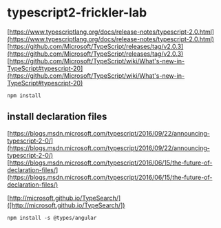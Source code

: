 # typescript2-frickler-lab
[https://www.typescriptlang.org/docs/release-notes/typescript-2.0.html](https://www.typescriptlang.org/docs/release-notes/typescript-2.0.html)
[https://github.com/Microsoft/TypeScript/releases/tag/v2.0.3](https://github.com/Microsoft/TypeScript/releases/tag/v2.0.3)
[https://github.com/Microsoft/TypeScript/wiki/What's-new-in-TypeScript#typescript-20](https://github.com/Microsoft/TypeScript/wiki/What's-new-in-TypeScript#typescript-20)

```
npm install
```



## install declaration files

[https://blogs.msdn.microsoft.com/typescript/2016/09/22/announcing-typescript-2-0/](https://blogs.msdn.microsoft.com/typescript/2016/09/22/announcing-typescript-2-0/)
[https://blogs.msdn.microsoft.com/typescript/2016/06/15/the-future-of-declaration-files/](https://blogs.msdn.microsoft.com/typescript/2016/06/15/the-future-of-declaration-files/)

[http://microsoft.github.io/TypeSearch/]([http://microsoft.github.io/TypeSearch/])

```
npm install -s @types/angular
```
